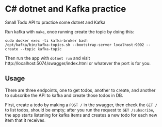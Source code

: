 # C# dotnet and Kafka practice

Small Todo API to practice some dotnet and Kafka

Run kafka with `make`, once running create the topic by doing this:

```
sudo docker exec -ti kafka-broker bash
/opt/kafka/bin/kafka-topics.sh --bootstrap-server localhost:9092 --create --topic kafka-topic
```

Then run the app with `dotnet run` and visit http://localhost:5074/swagger/index.html or whatever the port is for you.

## Usage

There are three endpoints, one to get todos, another to create, and another to
subscribe the API to kafka and create those todos in DB.

First, create a todo by making a `POST /` in the swagger, then check the `GET
/` to list todos, should be empty; after you run the request to `GET
/subscribe`, the app starts listening for kafka items and creates a new todo
for each new item that it receives.
